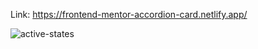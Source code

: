 Link: https://frontend-mentor-accordion-card.netlify.app/

![active-states](https://github.com/yarlinlynn/Accordion-Card/assets/140059481/991ae2ad-847d-401a-8c8c-24d7829aa4b9)
